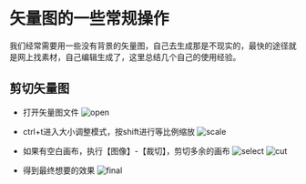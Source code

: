 # 矢量图的一些常规操作

我们经常需要用一些没有背景的矢量图，自己去生成那是不现实的，最快的途径就是网上找素材，自己编辑生成了，这里总结几个自己的使用经验。

## 剪切矢量图

- 打开矢量图文件
![open](https://objectstorage.ap-osaka-1.oraclecloud.com/n/ax0kqy8quzyr/b/bucket-blog/o/2022/04/2997bae6c38a2187cf3c1edc50bc105e.png)

- ctrl+t进入大小调整模式，按shift进行等比例缩放
![scale](https://objectstorage.ap-osaka-1.oraclecloud.com/n/ax0kqy8quzyr/b/bucket-blog/o/2022/04/1473a7e11378c2f8499fad0024eec21e.png)

- 如果有空白画布，执行【图像】-【裁切】，剪切多余的画布
![select](https://objectstorage.ap-osaka-1.oraclecloud.com/n/ax0kqy8quzyr/b/bucket-blog/o/2022/04/63776af6f8aeea608502c1985f47635b.png)
![cut](https://objectstorage.ap-osaka-1.oraclecloud.com/n/ax0kqy8quzyr/b/bucket-blog/o/2022/04/ed45e2246399465bc1481f2c6d798b5c.png)

- 得到最终想要的效果
![final](https://objectstorage.ap-osaka-1.oraclecloud.com/n/ax0kqy8quzyr/b/bucket-blog/o/2022/04/107af83796c01cd3147dd4c736383b45.png)